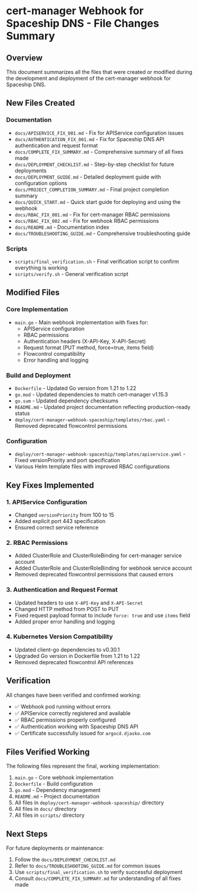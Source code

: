 # cert-manager Webhook for Spaceship DNS - File Changes Summary

## Overview

This document summarizes all the files that were created or modified during the development and deployment of the cert-manager webhook for Spaceship DNS.

## New Files Created

### Documentation
- `docs/APISERVICE_FIX_001.md` - Fix for APIService configuration issues
- `docs/AUTHENTICATION_FIX_001.md` - Fix for Spaceship DNS API authentication and request format
- `docs/COMPLETE_FIX_SUMMARY.md` - Comprehensive summary of all fixes made
- `docs/DEPLOYMENT_CHECKLIST.md` - Step-by-step checklist for future deployments
- `docs/DEPLOYMENT_GUIDE.md` - Detailed deployment guide with configuration options
- `docs/PROJECT_COMPLETION_SUMMARY.md` - Final project completion summary
- `docs/QUICK_START.md` - Quick start guide for deploying and using the webhook
- `docs/RBAC_FIX_001.md` - Fix for cert-manager RBAC permissions
- `docs/RBAC_FIX_002.md` - Fix for webhook RBAC permissions
- `docs/README.md` - Documentation index
- `docs/TROUBLESHOOTING_GUIDE.md` - Comprehensive troubleshooting guide

### Scripts
- `scripts/final_verification.sh` - Final verification script to confirm everything is working
- `scripts/verify.sh` - General verification script

## Modified Files

### Core Implementation
- `main.go` - Main webhook implementation with fixes for:
  - APIService configuration
  - RBAC permissions
  - Authentication headers (X-API-Key, X-API-Secret)
  - Request format (PUT method, force=true, items field)
  - Flowcontrol compatibility
  - Error handling and logging

### Build and Deployment
- `Dockerfile` - Updated Go version from 1.21 to 1.22
- `go.mod` - Updated dependencies to match cert-manager v1.15.3
- `go.sum` - Updated dependency checksums
- `README.md` - Updated project documentation reflecting production-ready status
- `deploy/cert-manager-webhook-spaceship/templates/rbac.yaml` - Removed deprecated flowcontrol permissions

### Configuration
- `deploy/cert-manager-webhook-spaceship/templates/apiservice.yaml` - Fixed versionPriority and port specification
- Various Helm template files with improved RBAC configurations

## Key Fixes Implemented

### 1. APIService Configuration
- Changed `versionPriority` from 100 to 15
- Added explicit port 443 specification
- Ensured correct service reference

### 2. RBAC Permissions
- Added ClusterRole and ClusterRoleBinding for cert-manager service account
- Added ClusterRole and ClusterRoleBinding for webhook service account
- Removed deprecated flowcontrol permissions that caused errors

### 3. Authentication and Request Format
- Updated headers to use `X-API-Key` and `X-API-Secret`
- Changed HTTP method from POST to PUT
- Fixed request payload format to include `force: true` and use `items` field
- Added proper error handling and logging

### 4. Kubernetes Version Compatibility
- Updated client-go dependencies to v0.30.1
- Upgraded Go version in Dockerfile from 1.21 to 1.22
- Removed deprecated flowcontrol API references

## Verification

All changes have been verified and confirmed working:
- ✅ Webhook pod running without errors
- ✅ APIService correctly registered and available
- ✅ RBAC permissions properly configured
- ✅ Authentication working with Spaceship DNS API
- ✅ Certificate successfully issued for `argocd.djasko.com`

## Files Verified Working

The following files represent the final, working implementation:

1. `main.go` - Core webhook implementation
2. `Dockerfile` - Build configuration
3. `go.mod` - Dependency management
4. `README.md` - Project documentation
5. All files in `deploy/cert-manager-webhook-spaceship/` directory
6. All files in `docs/` directory
7. All files in `scripts/` directory

## Next Steps

For future deployments or maintenance:
1. Follow the `docs/DEPLOYMENT_CHECKLIST.md`
2. Refer to `docs/TROUBLESHOOTING_GUIDE.md` for common issues
3. Use `scripts/final_verification.sh` to verify successful deployment
4. Consult `docs/COMPLETE_FIX_SUMMARY.md` for understanding of all fixes made
